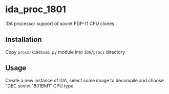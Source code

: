 # ida_proc_1801
IDA processor support of soviet PDP-11 CPU clones

## Installation

Copy `procs/k1801vm1.py` module into `IDA/procs` directory

## Usage

Create a new instance of IDA, select some image to decompile
and choose "DEC soviet 1801BM1" CPU type
